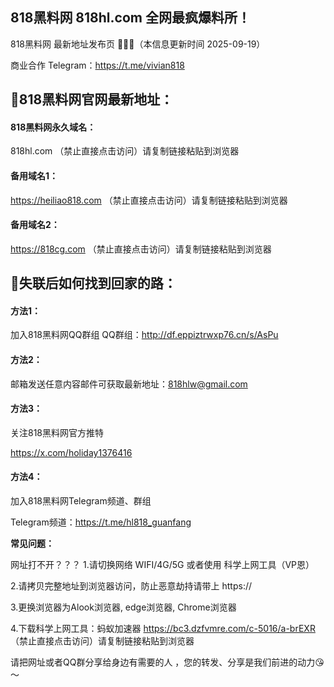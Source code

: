 ## 818黑料网 818hl.com 全网最疯爆料所！

818黑料网 最新地址发布页 🍵🍵🍵（本信息更新时间 2025-09-19）

商业合作 Telegram：https://t.me/vivian818

## 📌818黑料网官网最新地址：
#### 818黑料网永久域名：
818hl.com （禁止直接点击访问）请复制链接粘贴到浏览器

#### 备用域名1：
https://heiliao818.com （禁止直接点击访问）请复制链接粘贴到浏览器

#### 备用域名2：
https://818cg.com （禁止直接点击访问）请复制链接粘贴到浏览器

## 📱失联后如何找到回家的路：
#### 方法1：
加入818黑料网QQ群组
QQ群组：http://df.eppiztrwxp76.cn/s/AsPu

#### 方法2：
邮箱发送任意内容邮件可获取最新地址：818hlw@gmail.com

#### 方法3：
关注818黑料网官方推特

https://x.com/holiday1376416

#### 方法4：
加入818黑料网Telegram频道、群组

Telegram频道：https://t.me/hl818_guanfang


**常见问题：**

网址打不开？？？
1.请切换网络 WIFI/4G/5G 或者使用 科学上网工具（VP恩）

2.请拷贝完整地址到浏览器访问，防止恶意劫持请带上 https://

3.更换浏览器为Alook浏览器, edge浏览器, Chrome浏览器

4.下载科学上网工具：蚂蚁加速器 https://bc3.dzfvmre.com/c-5016/a-brEXR （禁止直接点击访问）请复制链接粘贴到浏览器

请把网址或者QQ群分享给身边有需要的人 ，您的转发、分享是我们前进的动力😘～
